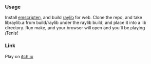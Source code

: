 ### Usage
Install [emscripten](https://emscripten.org/), and build [raylib](https://www.raylib.com/) for web. Clone the repo, and take libraylib.a from build/raylib under the raylib build, and place it into a lib directory. Run make, and your browser will open and you'll be playing ¡Tenis!
### Link
Play on [itch.io](https://winteratne.itch.io/tenis)
